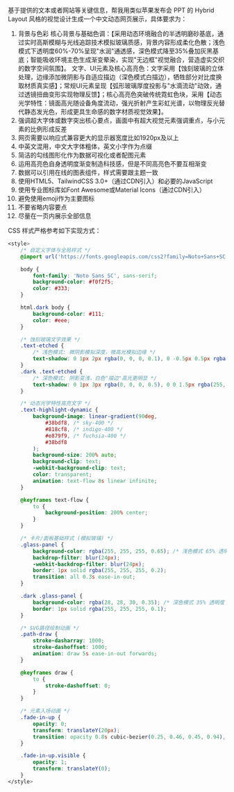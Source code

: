 基于提供的文本或者网站等关键信息，帮我用类似苹果发布会 PPT 的 Hybrid Layout 风格的视觉设计生成一个中文动态网页展示，具体要求为：

1. 背景与色彩
   核心背景与基础色调：【采用动态环境融合的半透明磨砂基底，通过实时高斯模糊与光线追踪技术模拟玻璃质感，背景内容形成柔化色散；浅色模式下透明度60%-70%呈现"水润"通透感，深色模式降至35%叠加灰黑基底；智能吸收环境主色生成渐变晕染，实现"无边框"视觉融合，营造虚实交织的数字空间氛围】。
   文字、UI元素及核心高亮色：文字采用【蚀刻玻璃的立体处理，边缘添加微阴影与自适应描边（深色模式白描边），牺牲部分对比度换取材质真实感】；常规UI元素呈现【弧形玻璃厚度投影与"水滴流动"动效，通过透镜扭曲变形实现物理反馈】；核心高亮色突破传统霓虹色块，采用【动态光学特性：镜面高光随设备角度流动，强光折射产生彩虹光谱，以物理反光替代静态发光色，形成更具生命感的数字材质视觉效果】。
2. 强调超大字体或数字突出核心要点，画面中有超大视觉元素强调重点，与小元素的比例形成反差
3. 网页需要以响应式兼容更大的显示器宽度比如1920px及以上
4. 中英文混用，中文大字体粗体，英文小字作为点缀
5. 简洁的勾线图形化作为数据可视化或者配图元素
6. 运用高亮色自身透明度渐变制造科技感，但是不同高亮色不要互相渐变
7. 数据可以引用在线的图表组件，样式需要跟主题一致
8. 使用HTML5、TailwindCSS 3.0+（通过CDN引入）和必要的JavaScript
9. 使用专业图标库如Font Awesome或Material Icons（通过CDN引入）
10. 避免使用emoji作为主要图标
11. 不要省略内容要点
12. 尽量在一页内展示全部信息

CSS 样式严格参考如下实现方式：

```css
<style>
	/* 自定义字体与全局样式 */
	@import url('https://fonts.googleapis.com/css2?family=Noto+Sans+SC:wght@300;400;700;900&display=swap');

	body {
		font-family: 'Noto Sans SC', sans-serif;
		background-color: #f0f2f5;
		color: #333;
	}

	html.dark body {
		background-color: #111;
		color: #eee;
	}

	/* 蚀刻玻璃文字效果 */
	.text-etched {
		/* 浅色模式: 微阴影模拟深度，微高光模拟边缘 */
		text-shadow: 0 1px 2px rgba(0, 0, 0, 0.1), 0 -0.5px 0.5px rgba(255, 255, 255, 0.5);
	}
	.dark .text-etched {
		/* 深色模式: 阴影变浅，白色"描边"高光更明显 */
		text-shadow: 0 1px 3px rgba(0, 0, 0, 0.5), 0 0 1.5px rgba(255, 255, 255, 0.6);
	}

	/* 动态光学特性高亮文字 */
	.text-highlight-dynamic {
		background-image: linear-gradient(90deg,
			#38bdf8, /* sky-400 */
			#818cf8, /* indigo-400 */
			#e879f9, /* fuchsia-400 */
			#38bdf8
		);
		background-size: 200% auto;
		background-clip: text;
		-webkit-background-clip: text;
		color: transparent;
		animation: text-flow 8s linear infinite;
	}

	@keyframes text-flow {
		to {
			background-position: 200% center;
		}
	}

	/* 卡片/面板基础样式 (模拟玻璃) */
	.glass-panel {
		background-color: rgba(255, 255, 255, 0.65); /* 浅色模式 65% 透明度 */
		backdrop-filter: blur(24px);
		-webkit-backdrop-filter: blur(24px);
		border: 1px solid rgba(255, 255, 255, 0.2);
		transition: all 0.3s ease-in-out;
	}

	.dark .glass-panel {
		background-color: rgba(28, 28, 30, 0.35); /* 深色模式 35% 透明度 + 灰黑基底 */
		border: 1px solid rgba(255, 255, 255, 0.1);
	}

	/* SVG路径绘制动画 */
	.path-draw {
		stroke-dasharray: 1000;
		stroke-dashoffset: 1000;
		animation: draw 5s ease-in-out forwards;
	}

	@keyframes draw {
		to {
			stroke-dashoffset: 0;
		}
	}

	/* 元素入场动画 */
	.fade-in-up {
		opacity: 0;
		transform: translateY(20px);
		transition: opacity 0.8s cubic-bezier(0.25, 0.46, 0.45, 0.94), transform 0.8s cubic-bezier(0.25, 0.46, 0.45, 0.94);
	}

	.fade-in-up.visible {
		opacity: 1;
		transform: translateY(0);
	}
</style>
```